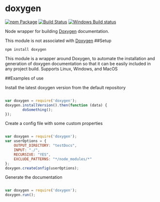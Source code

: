 doxygen
===========

[![npm Package](https://img.shields.io/npm/v/doxygen.svg?style=flat-square)](https://www.npmjs.org/package/doxygen)
[![Build Status](https://travis-ci.org/EruantalonJS/node-doxygen.svg?branch=master)](https://travis-ci.org/EruantalonJS/node-doxygen)
[![Windows Build status](https://ci.appveyor.com/api/projects/status/xu8avh9iguwey4yh?svg=true)](https://ci.appveyor.com/project/EruantalonJS/node-doxygen)

Node wrapper for building [Doxygen](www.doxygen.org) documentation.

This module is not associated with [Doxygen](www.doxygen.org)
##Setup

`npm install doxygen`

This module is a wrapper around Doxygen, to automate the installation and generation of doxygen documentation so that it can be easily included in any project build. Supports Linux, Windows, and MacOS

##Examples of use

Install the latest doxygen version from the default repository

```javascript

var doxygen = require('doxygen');
doxygen.installVersion().then(function (data) {
        doSomething();
});

```

Create a config file with some custom properties

```javascript

var doxygen = require('doxygen');
var userOptions = {
    OUTPUT_DIRECTORY: "testDocs",
    INPUT: "./",
    RECURSIVE: "YES",
    EXCLUDE_PATTERNS: "*/node_modules/*"
};
doxygen.createConfig(userOptions);

```

Generate the documentation

```javascript

var doxygen = require('doxygen');
doxygen.run();

```